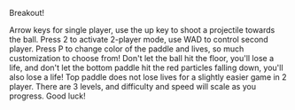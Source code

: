 Breakout! 

Arrow keys for single player, use the up key to shoot a projectile towards the ball. Press 2 to activate 2-player mode, use WAD to control second player. Press P to change color of the paddle and lives, so much customization to choose from! Don't let the ball hit the floor, you'll lose a life, and don't let the bottom paddle hit the red particles falling down, you'll also lose a life! Top paddle does not lose lives for a slightly easier game in 2 player. There are 3 levels, and difficulty and speed will scale as you progress. Good luck!
